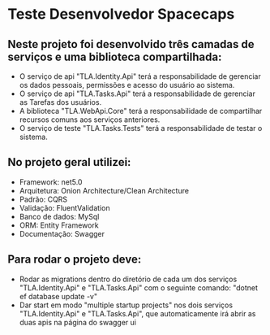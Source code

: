 # Teste Desenvolvedor Spacecaps

## Neste projeto foi desenvolvido três camadas de serviços e uma biblioteca compartilhada: 
- O serviço de api "TLA.Identity.Api" terá a responsabilidade de gerenciar os dados pessoais, permissões e acesso do usuário ao sistema.
- O serviço de api "TLA.Tasks.Api" terá a responsabilidade de gerenciar as Tarefas dos usuários.
- A biblioteca "TLA.WebApi.Core" terá a responsabilidade de compartilhar recursos comuns aos serviços anteriores.
- O serviço de teste "TLA.Tasks.Tests" terá a responsabilidade de testar o sistema.

## No projeto geral utilizei:
- Framework: net5.0
- Arquitetura: Onion Architecture/Clean Architecture
- Padrão: CQRS
- Validação: FluentValidation 
- Banco de dados: MySql
- ORM: Entity Framework
- Documentação: Swagger

## Para rodar o projeto deve:
- Rodar as migrations dentro do diretório de cada um dos serviços "TLA.Identity.Api" e "TLA.Tasks.Api" com o seguinte comando: "dotnet ef database update -v"
- Dar start em modo "multiple startup projects" nos dois serviços "TLA.Identity.Api" e "TLA.Tasks.Api", que automaticamente irá abrir as duas apis na página do swagger ui




